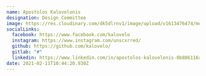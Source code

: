 ```yaml
---
name: Apostolos Kalovelonis
designation: Design Committee
image: https://res.cloudinary.com/dk5dlrnv1/image/upload/v1613476474/members/kalovelonis_ycj0zd.jpg
socialLinks:
  facebook: https://www.facebook.com/kalovelo
  instagram: https://www.instagram.com/unscxrred/
  github: https://github.com/kalovelo/
  gitlab: "#"
  linkedin: https://www.linkedin.com/in/apostolos-kalovelonis-0b886116a
date: 2021-02-11T10:44:20.930Z
---
```

